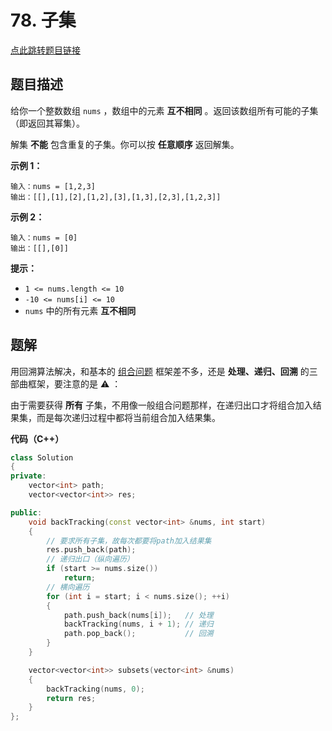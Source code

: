 # 78. 子集

[点此跳转题目链接](https://leetcode.cn/problems/subsets/description/)

## 题目描述

给你一个整数数组 `nums` ，数组中的元素 **互不相同** 。返回该数组所有可能的子集（即返回其幂集）。



解集 **不能** 包含重复的子集。你可以按 **任意顺序** 返回解集。

 

**示例 1：**

```
输入：nums = [1,2,3]
输出：[[],[1],[2],[1,2],[3],[1,3],[2,3],[1,2,3]]
```

**示例 2：**

```
输入：nums = [0]
输出：[[],[0]]
```

 

**提示：**

- `1 <= nums.length <= 10`
- `-10 <= nums[i] <= 10`
- `nums` 中的所有元素 **互不相同**



## 题解

用回溯算法解决，和基本的 [组合问题](https://blog.csdn.net/weixin_54468359/article/details/140668113?spm=1001.2014.3001.5501) 框架差不多，还是 **处理、递归、回溯** 的三部曲框架，要注意的是 :warning: ：

由于需要获得 **所有** 子集，不用像一般组合问题那样，在递归出口才将组合加入结果集，而是每次递归过程中都将当前组合加入结果集。

**代码（C++）**

```cpp
class Solution
{
private:
    vector<int> path;
    vector<vector<int>> res;

public:
    void backTracking(const vector<int> &nums, int start)
    {
        // 要求所有子集，故每次都要将path加入结果集
        res.push_back(path);
        // 递归出口（纵向遍历）
        if (start >= nums.size())
            return;
        // 横向遍历
        for (int i = start; i < nums.size(); ++i)
        {
            path.push_back(nums[i]);   // 处理
            backTracking(nums, i + 1); // 递归
            path.pop_back();           // 回溯
        }
    }

    vector<vector<int>> subsets(vector<int> &nums)
    {
        backTracking(nums, 0);
        return res;
    }
};
```

